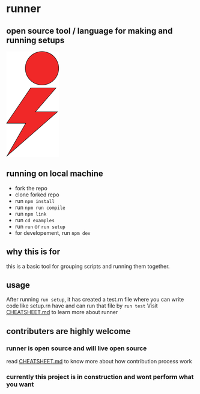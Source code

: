 # runner

## open source tool / language for making and running setups

![alt text](https://github.com/tanay-pingalkar/runner/blob/master/Frame%201.png)

## running on local machine

- fork the repo
- clone forked repo
- run `npm install`
- run `npm run compile`
- run `npm link`
- run `cd examples`
- run `run` or `run setup`
- for developement, run `npm dev`

## why this is for

this is a basic tool for grouping scripts and running them together.

## usage

After running `run setup`, it has created a test.rn file where you can write code like setup.rn have and can run that file by `run test`
Visit [CHEATSHEET.md](https://github.com/tanay-pingalkar/runner/blob/master/CHEATSHEET.md) to learn more about runner

## contributers are highly welcome
### runner is open source and will live open source
read  [CHEATSHEET.md](https://github.com/tanay-pingalkar/runner/blob/master/CONTRIBUTION.md) to know more about how contribution process work

### currently this project is in construction and wont perform what you want

